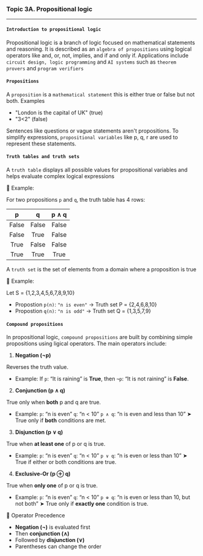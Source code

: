 ### Topic 3A. Propositional logic

---

#### `Introduction to propositional logic`

Propositional logic is a branch of logic focused on mathematical statements and reasoning. It is described as an `algebra of propositions` using logical operators like and, or, not, implies, and if and only if. Applications include `circuit design, logic programming` and `AI systems` such as `theorem provers` and `program verifiers`

#### `Propositions`

A `proposition` is a `mathematical statement` this is either true or false but not both.
Examples

- "London is the capital of UK" (true)
- "3<2" (false)

Sentences like questions or vague statements aren't propositions.
To simplify expressions, `propositional variables` like p, q, r are used to represent these statements.

#### `Truth tables and truth sets`

A `truth table` displays all possible values for propositional variables and helps evaluate complex logical expressions

🔹 Example:

For two propositions `p` and `q`, the truth table has 4 rows:

|   p   |   q   | p ∧ q |
| :---: | :---: | :---: |
| False | False | False |
| False | True  | False |
| True  | False | False |
| True  | True  | True  |

A `truth set` is the set of elements from a domain where a proposition is true

🔹 Example:

Let S = {1,2,3,4,5,6,7,8,9,10}

- Propostion `p(n)`: `"n is even"`
  -> Truth set P = {2,4,6,8,10}
- Propostion `q(n)`: `"n is odd"`
  -> Truth set Q = {1,3,5,7,9}

#### `Compound propositions`

In propositional logic, `compound propositions` are built by combining simple propositions using ligical operators.
The main operators include:

1. **Negation (¬p)**

Reverses the truth value.

- Example:
  If `p`: “It is raining” is **True**, then `¬p`: “It is not raining” is **False**.

2. **Conjunction (p ∧ q)**

True only when **both** p and q are true.

- Example:
  `p`: “n is even”
  `q`: “n < 10”
  `p ∧ q`: “n is even and less than 10”
  ➤ True only if **both** conditions are met.

3. **Disjunction (p ∨ q)**

True when **at least one** of p or q is true.

- Example:
  `p`: “n is even”
  `q`: “n < 10”
  `p ∨ q`: “n is even or less than 10”
  ➤ True if either or both conditions are true.

4. **Exclusive-Or (p ⊕ q)**

True when **only one** of p or q is true.

- Example:
  `p`: “n is even”
  `q`: “n < 10”
  `p ⊕ q`: “n is even or less than 10, but not both”
  ➤ True only if **exactly one** condition is true.

🧠 Operator Precedence

- **Negation (¬)** is evaluated first
- Then **conjunction (∧)**
- Followed by **disjunction (∨)**
- Parentheses can change the order
